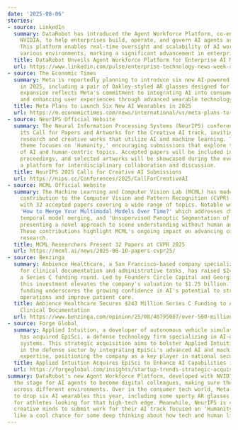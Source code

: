 ```yaml
---
date: '2025-08-06'
stories:
- source: LinkedIn
  summary: DataRobot has introduced the Agent Workforce Platform, co-engineered with
    NVIDIA, to help enterprises build, operate, and govern AI agents as digital employees.
    This platform enables real-time oversight and scalability of AI workloads across
    various environments, marking a significant advancement in enterprise AI management.
  title: DataRobot Unveils Agent Workforce Platform for Enterprise AI Management
  url: https://www.linkedin.com/pulse/enterprise-technology-news-week-august-1st-2025-solutionsreview-com-qljte
- source: The Economic Times
  summary: Meta is reportedly planning to introduce six new AI-powered wearable devices
    in 2025, including a pair of Oakley-styled AR glasses designed for athletes. This
    expansion reflects Meta's commitment to integrating AI into consumer hardware
    and enhancing user experiences through advanced wearable technology.
  title: Meta Plans to Launch Six New AI Wearables in 2025
  url: https://m.economictimes.com/news/international/us/meta-plans-to-launch-six-new-ai-wearables-in-2025-what-you-need-to-know/amp_articleshow/117993654.cms
- source: NeurIPS Official Website
  summary: The Neural Information Processing Systems (NeurIPS) conference has announced
    its Call for Papers and Artworks for the Creative AI track, inviting innovative
    research and creative works that utilize AI and machine learning. This year's
    theme focuses on 'Humanity,' encouraging submissions that explore the intersection
    of AI and human-centric topics. Accepted papers will be included in the conference
    proceedings, and selected artworks will be showcased during the event, providing
    a platform for interdisciplinary collaboration and discussion.
  title: NeurIPS 2025 Calls for Creative AI Submissions
  url: https://nips.cc/Conferences/2025/CallForCreativeAI
- source: MCML Official Website
  summary: The Machine Learning and Computer Vision Lab (MCML) has made a significant
    contribution to the Computer Vision and Pattern Recognition (CVPR) 2025 conference,
    with 32 accepted papers covering a wide range of topics. Notable works include
    'How to Merge Your Multimodal Models Over Time?' which addresses challenges in
    temporal model merging, and 'Unsupervised Panoptic Segmentation of Complex Scenes,'
    presenting a novel approach to scene understanding without human annotations.
    These contributions highlight MCML's ongoing impact on advancing computer vision
    research.
  title: MCML Researchers Present 32 Papers at CVPR 2025
  url: https://mcml.ai/news/2025-06-10-papers-cvpr25/
- source: Benzinga
  summary: Ambience Healthcare, a San Francisco-based company specializing in AI platforms
    for clinical documentation and administrative tasks, has raised $243 million in
    a Series C funding round. Led by Founders Circle Capital and Georgian Partners,
    this investment elevates the company's valuation to $1.25 billion. The substantial
    funding underscores the growing confidence in AI's potential to streamline healthcare
    operations and improve patient care.
  title: Ambience Healthcare Secures $243 Million Series C Funding to Advance AI in
    Clinical Documentation
  url: https://www.benzinga.com/opinion/25/08/46795007/over-500-million-pours-into-ai-startups-while-acquisition-activity-accelerates/
- source: Forge Global
  summary: Applied Intuition, a developer of autonomous vehicle simulation and software,
    has acquired EpiSci, a defense technology firm specializing in AI-driven autonomous
    systems. This strategic acquisition aims to bolster Applied Intuition's presence
    in the defense sector by integrating EpiSci's advanced AI and machine-learning
    expertise, positioning the company as a key player in national security AI applications.
  title: Applied Intuition Acquires EpiSci to Enhance AI Capabilities in Defense Sector
  url: https://forgeglobal.com/insights/startup-trends-strategic-acquisitions-in-ai-crypto-data-management-q1-2025/
summary: DataRobot's new Agent Workforce Platform, developed with NVIDIA, is setting
  the stage for AI agents to become digital colleagues, making sure they work smoothly
  across different environments. Over in the consumer tech world, Meta's gearing up
  to drop six AI wearables this year, including some sporty AR glasses that seem perfect
  for athletes looking for that high-tech edge. Meanwhile, NeurIPS is calling for
  creative minds to submit work for their AI track focused on 'Humanity,' which sounds
  like a cool chance for some deep thinking about how tech and human life intersect.
---
```


<!-- Generated with AI web search 2025-08-06 13:43 UTC -->
